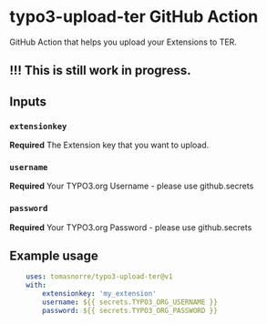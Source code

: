 # typo3-upload-ter GitHub Action
GitHub Action that helps you upload your Extensions to TER.

## !!! This is still work in progress.

## Inputs

### `extensionkey`
**Required** The Extension key that you want to upload.

### `username`
**Required** Your TYPO3.org Username - please use github.secrets

### `password`
**Required** Your TYPO3.org Password - please use github.secrets

## Example usage

```yaml 
    uses: tomasnorre/typo3-upload-ter@v1
    with:
        extensionkey: 'my_extension'
        username: ${{ secrets.TYPO3_ORG_USERNAME }}
        password: ${{ secrets.TYPO3_ORG_PASSWORD }}
```